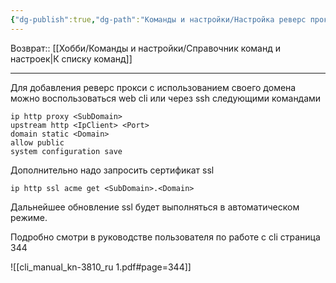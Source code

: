 ```yaml
---
{"dg-publish":true,"dg-path":"Команды и настройки/Настройка реверс прокси на роутере Keenetic на свой домен.md","permalink":"/komandy-i-nastrojki/nastrojka-revers-proksi-na-routere-keenetic-na-svoj-domen/"}
---
```


Возврат:: [[Хобби/Команды и настройки/Справочник команд и настроек\|К списку команд]]

---
Для добавления реверс прокси с использованием своего домена можно воспользоваться web cli или через ssh следующими командами
```
ip http proxy <SubDomain>
upstream http <IpClient> <Port>
domain static <Domain>
allow public
system configuration save
```

Дополнительно надо запросить сертификат ssl
```console
ip http ssl acme get <SubDomain>.<Domain>
```

Дальнейшее обновление ssl будет выполняться в автоматическом режиме.

Подробно смотри в руководстве пользователя по работе с cli страница 344

![[cli_manual_kn-3810_ru 1.pdf#page=344]]